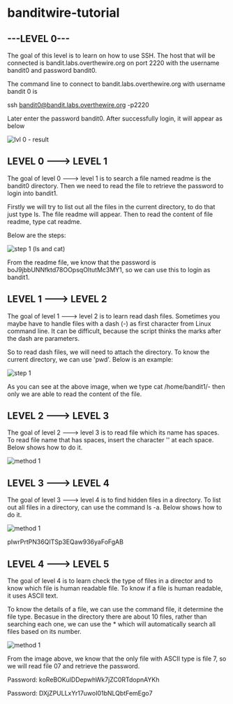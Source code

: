 # banditwire-tutorial

---LEVEL 0---
----------------------------------------------------------------------------------------------------------------------------------------------------------------------

The goal of this level is to learn on how to use SSH. The host that will be connected is bandit.labs.overthewire.org on port 2220 with the username bandit0 and password bandit0.

The command line to connect to bandit.labs.overthewire.org with username bandit 0 is

ssh bandit0@bandit.labs.overthewire.org -p2220

Later enter the password bandit0. After successfully login, it will appear as below

![lvl 0 - result](https://user-images.githubusercontent.com/41103533/109589985-2abeb300-7b46-11eb-83d3-b31ce3187bf4.PNG)


LEVEL 0 ---> LEVEL 1
-----------------------------------------------------------------------------------------------------------------------------------------------------------------------

The goal of level 0 ---> level 1 is to search a file named readme is the bandit0 directory. Then we need to read the file to retrieve the password to login into bandit1.

Firstly we will try to list out all the files in the current directory, to do that just type ls. The file readme will appear. Then to read the content of file readme, type cat readme.

Below are the steps:

![step 1 (ls and cat)](https://user-images.githubusercontent.com/41103533/109590510-0fa07300-7b47-11eb-9760-7b6ed939821f.PNG)

From the readme file, we know that the password is boJ9jbbUNNfktd78OOpsqOltutMc3MY1, so we can use this to login as bandit1.


LEVEL 1 ---> LEVEL 2
-----------------------------------------------------------------------------------------------------------------------------------------------------------------------

The goal of level 1 ---> level 2 is to learn read dash files. Sometimes you maybe have to handle files with a dash (-) as first character from Linux command line. It can be difficult, because the script thinks the marks after the dash are parameters.

So to read dash files, we will need to attach the directory. To know the current directory, we can use 'pwd'. Below is an example:

![step 1](https://user-images.githubusercontent.com/41103533/109592790-d10cb780-7b4a-11eb-9036-8581e6b9a8c8.PNG)

As you can see at the above image, when we type cat /home/bandit1/- then only we are able to read the content of the file.

LEVEL 2 ---> LEVEL 3
-----------------------------------------------------------------------------------------------------------------------------------------------------------------------

The goal of level 2 ---> level 3 is to read file which its name has spaces. To read file name that has spaces, insert the character '\' at each space. Below shows how to do it.

![method 1](https://user-images.githubusercontent.com/41103533/109596246-d0771f80-7b50-11eb-935e-2738384b9570.PNG)

LEVEL 3 ---> LEVEL 4
-----------------------------------------------------------------------------------------------------------------------------------------------------------------------

The goal of level 3 ---> level 4 is to find hidden files in a directory. To list out all files in a directory, can use the command ls -a. Below shows how to do it.

![method 1](https://user-images.githubusercontent.com/41103533/109596518-61e69180-7b51-11eb-9001-70eef0f50c1a.PNG)

pIwrPrtPN36QITSp3EQaw936yaFoFgAB

LEVEL 4 ---> LEVEL 5
-----------------------------------------------------------------------------------------------------------------------------------------------------------------------

The goal of level 4 is to learn check the type of files in a director and to know which file is human readable file. To know if a file is human readable, it uses ASCII text.

To know the details of a file, we can use the command file, it determine the file type. Becasue in the directory there are about 10 files, rather than searching each one, we can use the * which will automatically search all files based on its number.

![method 1](https://user-images.githubusercontent.com/41103533/109768656-25d82d00-7c34-11eb-9425-7c9d007b05a5.PNG)


From the image above, we know that the only file with ASCII type is file 7, so we will read file 07 and retrieve the password. 

Password: koReBOKuIDDepwhWk7jZC0RTdopnAYKh



Password: DXjZPULLxYr17uwoI01bNLQbtFemEgo7
